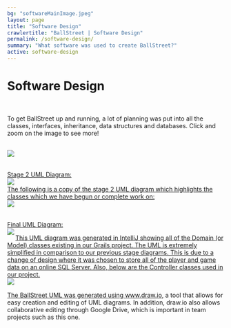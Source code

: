 ```yaml
---
bg: "softwareMainImage.jpeg"
layout: page
title: "Software Design"
crawlertitle: "BallStreet | Software Design"
permalink: /software-design/
summary: "What software was used to create BallStreet?"
active: software-design
---
```


# Software Design

<br>

To get BallStreet up and running, a lot of planning was put into all the classes, interfaces, inheritance, data structures and databases. Click and zoom on the image to see more!  <!-- <a href="https://www.draw.io/?state=%7B%22ids%22:%5B%220B2_xE3oTVp1gM3ZoU01CNUo5UjA%22%5D,%22action%22:%22open%22,%22userId%22:%22{userId}%22%7D#G0B2_xE3oTVp1gM3ZoU01CNUo5UjA" target = "_blank"> Click to see BallStreet's UML Diagrams.</a> -->

<br>
<a href="https://pfindan.github.io/CS2212-Team5/assets/images/uml.png">
<img src= "/CS2212-Team5/assets/images/uml.png" align = "left"/>
<br>
<br>

Stage 2 UML Diagram:
<br>
<a href="https://pfindan.github.io/CS2212-Team5/assets/images/uml2.png">
<img src= "/CS2212-Team5/assets/images/uml2.png" align = "left"/>
<br>
The following is a copy of the stage 2 UML diagram which highlights the classes which we have begun or complete work on:
<br>
<a href="https://pfindan.github.io/CS2212-Team5/assets/images/uml2-highlighted.png">
<img src= "/CS2212-Team5/assets/images/uml2-highlighted.png" align = "left"/>
<br>
<br>

Final UML Diagram:
<br>
<a href="https://pfindan.github.io/CS2212-Team5/assets/images/uml3.png">
<img src= "/CS2212-Team5/assets/images/uml3.png" align = "left"/>

This UML diagram  was generated in IntelliJ showing all of the Domain (or Model) classes existing in our Grails project. The UML is extremely simplified in comparison to our previous stage diagrams. This is due to a change of design where it was chosen to store all of the player and game data on an online SQL Server. Also, below are the Controller classes used in our project.
<br>
<a href="https://pfindan.github.io/CS2212-Team5/assets/images/uml3-2.png">
<img src= "/CS2212-Team5/assets/images/uml3-2.png" align = "left"/>
<br>

The BallStreet UML was generated using www.draw.io, a tool that allows for easy creation and editing of UML diagrams. In addition, draw.io also allows collaborative editing through Google Drive, which is important in team projects such as this one.


